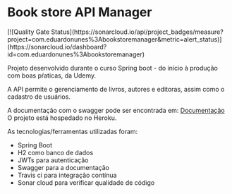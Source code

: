 <h1>Book store API Manager</h1>
[![Quality Gate Status](https://sonarcloud.io/api/project_badges/measure?project=com.eduardonunes%3Abookstoremanager&metric=alert_status)](https://sonarcloud.io/dashboard?id=com.eduardonunes%3Abookstoremanager)

Projeto desenvolvido durante o curso Spring boot - do início à produção
com boas pŕaticas, da Udemy.  

A API permite o gerenciamento de livros, autores e editoras, assim como o cadastro
de usuários.

A documentação com o swagger pode ser encontrada em:
[Documentação](https://bookstoremanager-udemy.herokuapp.com/swagger-ui.html)
O projeto está hospedado no Heroku.

As tecnologias/ferramentas utilizadas foram:
- Spring Boot
- H2 como banco de dados
- JWTs para autenticação
- Swagger para a documentação
- Travis ci para integração contínua
- Sonar cloud para verificar qualidade de código